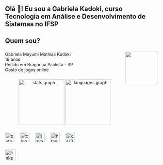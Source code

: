 <h2 align="left">Olá 👋! Eu sou a Gabriela Kadoki, curso Tecnologia em Análise e Desenvolvimento de Sistemas no IFSP</h2>

###

<h2 align="left">Quem sou?</h2>

###

<img align="right" height="107" src="https://media1.giphy.com/media/v1.Y2lkPTc5MGI3NjExZWd1c2tkb2dpeGUyNzg2NXJoaWJrbGNzbWRwbGdvamZ4cHNoazJ3cSZlcD12MV9pbnRlcm5hbF9naWZfYnlfaWQmY3Q9Zw/aQwvKKi4Lv3t63nZl9/giphy.webp"  />

###

<p align="left">Gabriela Mayumi Mathias Kadoki<br>19 anos<br>Resido em Bragança Paulista - SP<br>Gosto de jogos online</p>

###

<div align="center">
  <img src="https://github-readme-stats.vercel.app/api?username=Gabi-Kadoki&hide_title=false&hide_rank=false&show_icons=true&include_all_commits=true&count_private=true&disable_animations=false&theme=dracula&locale=en&hide_border=false" height="150" alt="stats graph"  />
  <img src="https://github-readme-stats.vercel.app/api/top-langs?username=Gabi-Kadoki&locale=en&hide_title=false&layout=compact&card_width=320&langs_count=5&theme=dracula&hide_border=false" height="150" alt="languages graph"  />
</div>

###

<div align="left">
  <img src="https://cdn.jsdelivr.net/gh/devicons/devicon/icons/python/python-original.svg" height="30" alt="python logo"  />
  <img width="12" />
  <img src="https://cdn.jsdelivr.net/gh/devicons/devicon/icons/c/c-original.svg" height="30" alt="c logo"  />
  <img width="12" />
  <img src="https://cdn.jsdelivr.net/gh/devicons/devicon/icons/javascript/javascript-original.svg" height="30" alt="javascript logo"  />
  <img width="12" />
  <img src="https://cdn.jsdelivr.net/gh/devicons/devicon/icons/html5/html5-original.svg" height="30" alt="html5 logo"  />
  <img width="12" />
  <img src="https://cdn.jsdelivr.net/gh/devicons/devicon/icons/css3/css3-original.svg" height="30" alt="css3 logo"  />
</div>

###

<div align="left">
  <a href="www.linkedin.com/in/gabriela-kadoki" target="_blank">
    <img src="https://img.shields.io/static/v1?message=LinkedIn&logo=linkedin&label=&color=0077B5&logoColor=white&labelColor=&style=for-the-badge" height="35" alt="linkedin logo"  />
  </a>
</div>

###
